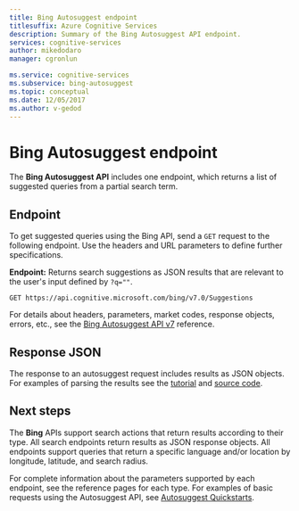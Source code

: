 ```yaml
---
title: Bing Autosuggest endpoint
titlesuffix: Azure Cognitive Services
description: Summary of the Bing Autosuggest API endpoint.
services: cognitive-services
author: mikedodaro
manager: cgronlun

ms.service: cognitive-services
ms.subservice: bing-autosuggest
ms.topic: conceptual
ms.date: 12/05/2017
ms.author: v-gedod
---
```

# Bing Autosuggest endpoint

The **Bing Autosuggest API**  includes one endpoint, which returns a list of suggested queries from a partial search term.

## Endpoint

To get suggested queries using the Bing API, send a `GET` request to the following endpoint. Use the headers and URL parameters to define further specifications.

**Endpoint:** Returns search suggestions as JSON results that are relevant to the user's input defined by `?q=""`.

```http
GET https://api.cognitive.microsoft.com/bing/v7.0/Suggestions 
```

For details about headers, parameters, market codes, response objects, errors, etc., see the [Bing Autosuggest API v7](https://docs.microsoft.com/rest/api/cognitiveservices/bing-autosuggest-api-v7-reference) reference.

## Response JSON

The response to an autosuggest request includes results as JSON objects. For examples of parsing the results see the [tutorial](tutorials/autosuggest.md) and [source code](tutorials/autosuggest-source.md).

## Next steps

The **Bing** APIs support search actions that return results according to their type. All search endpoints return results as JSON response objects.
All endpoints support queries that return a specific language and/or location by longitude, latitude, and search radius.

For complete information about the parameters supported by each endpoint, see the reference pages for each type.
For examples of basic requests using the Autosuggest API, see [Autosuggest Quickstarts](https://docs.microsoft.com/azure/cognitive-services/Bing-Autosuggest).
